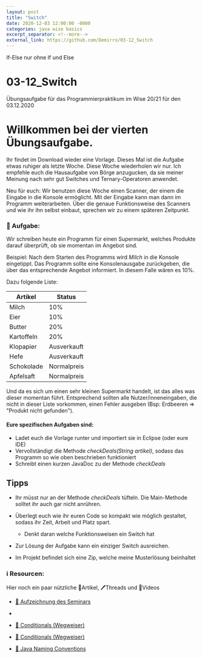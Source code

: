 ```yaml
---
layout: post
title: "Switch"
date: 2020-12-03 12:00:00 -0000
categories: java wise basics
excerpt_separator: <!--more-->
external_link: https://github.com/Demirro/03-12_Switch
---
```

If-Else nur ohne If und Else
<!--more-->

# 03-12_Switch
Übungsaufgabe für das Programmierpraktikum im Wise 20/21 für den 03.12.2020

# Willkommen bei der vierten Übungsaufgabe.

Ihr findet im Download wieder eine Vorlage. Dieses Mal ist die Aufgabe etwas ruhiger als letzte Woche. Diese Woche wiederholen wir nur. Ich empfehle euch die Hausaufgabe von Börge anzugucken, da sie meiner Meinung nach sehr gut Switches und Ternary-Operatoren anwendet.

Neu für euch: Wir benutzen diese Woche einen Scanner, der einem die Eingabe in die Konsole ermöglicht. Mit der Eingabe kann man dann im Programm weiterarbeiten. Über die genaue Funktionsweise des Scanners und wie ihr ihn selbst einbaut, sprechen wir zu einem späteren Zeitpunkt.

### 📝 Aufgabe:

Wir schreiben heute ein Programm für einen Supermarkt, welches Produkte darauf überprüft, ob sie momentan im Angebot sind. 

Beispiel:
Nach dem Starten des Programms wird *Milch* in die Konsole eingetippt. Das Programm sollte eine Konsolenausgabe zurückgeben, die über das entsprechende Angebot informiert. In diesem Falle wären es 10%.

Dazu folgende Liste:

| Artikel          | Status      |
|------------------|-------------|
| Milch            | 10%         |
| Eier             | 10%         |
| Butter           | 20%         |
| Kartoffeln       | 20%         |
| Klopapier        | Ausverkauft |
| Hefe             | Ausverkauft |
| Schokolade       | Normalpreis |
| Apfelsaft        | Normalpreis |

Und da es sich um einen sehr kleinen Supermarkt handelt, ist das alles was dieser momentan führt. Entsprechend sollten alle Nutzer/inneneingaben, die nicht in dieser Liste vorkommen, einen Fehler ausgeben (Bsp: Erdbeeren => "Produkt nicht gefunden").


#### Eure spezifischen Aufgaben sind:
- Ladet euch die Vorlage runter und importiert sie in Eclipse (oder eure IDE)
- Vervollständigt die Methode *checkDeals(String artikel)*, sodass das Programm so wie oben beschrieben funktioniert
- Schreibt einen kurzen JavaDoc zu der Methode *checkDeals*

## Tipps
- Ihr müsst nur an der Methode *checkDeals* tüfteln. Die Main-Methode solltet ihr auch gar nicht anrühren.
- Überlegt euch wie ihr euren Code so kompakt wie möglich gestaltet, sodass ihr Zeit, Arbeit und Platz spart.
  - Denkt daran welche Funktionsweisen ein Switch hat
- Zur Lösung der Aufgabe kann ein einziger Switch ausreichen.

- Im Projekt befindet sich eine Zip, welche meine Musterlösung beinhaltet
    
### ℹ️ Resourcen:
Hier noch ein paar nützliche 📃Artikel, 🖊️Threads und 🎥Videos

- [🎥 Aufzeichnung des Seminars](https://www.ilias.uni-koeln.de/ilias/ilias.php?ref_id=3638292&eid=15a16010-764a-4086-8b69-56d9b3025e7f&cmd=streamVideo&cmdClass=xoctplayergui&cmdNode=wn:os:17u:185&baseClass=ilrepositorygui)
- 
- [📃 Conditionals (Wegweiser)](https://dh-cologne.github.io/java-wegweiser/articles/Konditionale.html)
- [📃 Conditionals (Wegweiser)](https://dh-cologne.github.io/java-wegweiser/articles/Konditionale.html)

- [📃 Java Naming Conventions](https://github.com/DH-Cologne/java-wegweiser/blob/master/articles/Naming-Conventions.md)
